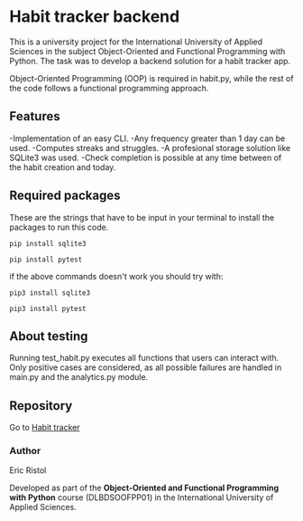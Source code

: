 # Habit tracker backend
This is a university project for the International University of Applied Sciences in the subject Object-Oriented and Functional Programming with Python. The task was to develop a backend solution for a habit tracker app.

Object-Oriented Programming (OOP) is required in habit.py, while the rest of the code follows a functional programming approach.
<br />

## Features
-Implementation of an easy CLI.
-Any frequency greater than 1 day can be used.
-Computes streaks and struggles.
-A profesional storage solution like SQLite3 was used.
-Check completion is possible at any time between of the habit creation and today. 

## Required packages
These are the strings that have to be input in your terminal to install the packages to run this code.

`pip install sqlite3`

`pip install pytest`

if the above commands doesn't work you should try with:

`pip3 install sqlite3`

`pip3 install pytest`

## About testing
Running test_habit.py executes all functions that users can interact with.
Only positive cases are considered, as all possible failures are handled in main.py and the analytics.py module.

## Repository
Go to [Habit tracker](https://github.com/Eric-Ristol/HabitTrackerIU)

### Author
Eric Ristol

Developed as part of the **Object-Oriented and Functional Programming with Python** course (DLBDSOOFPP01) in the International University of Applied Sciences.